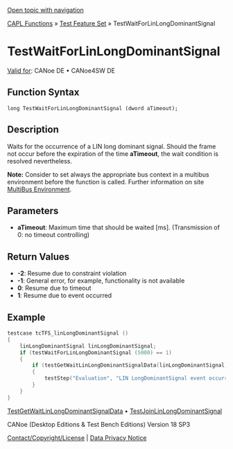 [Open topic with navigation](../../../../../CANoeDEFamily.htm#Topics/CAPLFunctions/Test/Functions/CAPLfunctionTestWaitForLinLongDominantSignal.md)

[CAPL Functions](../../CAPLfunctions.md) » [Test Feature Set](../CAPLfunctionsTFSOverview.md) » TestWaitForLinLongDominantSignal

# TestWaitForLinLongDominantSignal

[Valid for](../../../Shared/FeatureAvailability.md): CANoe DE • CANoe4SW DE

## Function Syntax

```
long TestWaitForLinLongDominantSignal (dword aTimeout);
```

## Description

Waits for the occurrence of a LIN long dominant signal. Should the frame not occur before the expiration of the time **aTimeout**, the wait condition is resolved nevertheless.

**Note:** Consider to set always the appropriate bus context in a multibus environment before the function is called. Further information on site [MultiBus Environment](../../../Shared/CAPL/General/TestMultiBusEnvironment.md).

## Parameters

- **aTimeout**: Maximum time that should be waited [ms]. (Transmission of 0: no timeout controlling)

## Return Values

- **-2**: Resume due to constraint violation
- **-1**: General error, for example, functionality is not available
- **0**: Resume due to timeout
- **1**: Resume due to event occurred

## Example

```c
testcase tcTFS_linLongDominantSignal ()
{
    linLongDominantSignal linLongDominantSignal;
    if (testWaitForLinLongDominantSignal (5000) == 1)
    {
        if (testGetWaitLinLongDominantSignalData(linLongDominantSignal) == 0)
        {
            testStep("Evaluation", "LIN LongDominantSignal event occurred. Signal length is %d ns", linLongDominantSignalData.length_ns);
        }
    }
}
```

[TestGetWaitLinLongDominantSignalData](CAPLfunctionTestGetWaitLinLongDominantSignalData.md) • [TestJoinLinLongDominantSignal](CAPLfunctionTestJoinLinLongDominantSignal.md)

CANoe (Desktop Editions & Test Bench Editions) Version 18 SP3

[Contact/Copyright/License](../../../Shared/ContactCopyrightLicense.md) | [Data Privacy Notice](https://www.vector.com/int/en/company/get-info/privacy-policy/)
